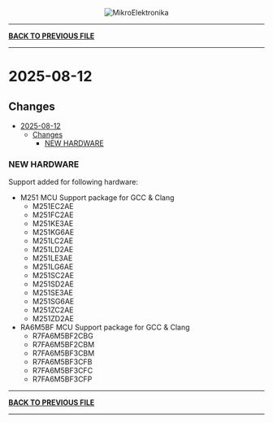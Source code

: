<p align="center">
  <img src="http://www.mikroe.com/img/designs/beta/logo_small.png?raw=true" alt="MikroElektronika"/>
</p>

---

**[BACK TO PREVIOUS FILE](../changelog.md)**

---

# 2025-08-12

## Changes

- [2025-08-12](#2025-08-12)
  - [Changes](#changes)
    - [NEW HARDWARE](#new-hardware)

### NEW HARDWARE

Support added for following hardware:

+ M251 MCU Support package for GCC & Clang
  + M251EC2AE
  + M251FC2AE
  + M251KE3AE
  + M251KG6AE
  + M251LC2AE
  + M251LD2AE
  + M251LE3AE
  + M251LG6AE
  + M251SC2AE
  + M251SD2AE
  + M251SE3AE
  + M251SG6AE
  + M251ZC2AE
  + M251ZD2AE
+ RA6M5BF MCU Support package for GCC & Clang
  + R7FA6M5BF2CBG
  + R7FA6M5BF2CBM
  + R7FA6M5BF3CBM
  + R7FA6M5BF3CFB
  + R7FA6M5BF3CFC
  + R7FA6M5BF3CFP

---

**[BACK TO PREVIOUS FILE](../changelog.md)**

---

